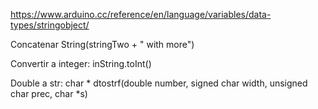 https://www.arduino.cc/reference/en/language/variables/data-types/stringobject/

Concatenar
String(stringTwo + " with more")


Convertir a integer:
inString.toInt()

Double a str:
char * dtostrf(double number, signed char width, unsigned char prec, char *s)
